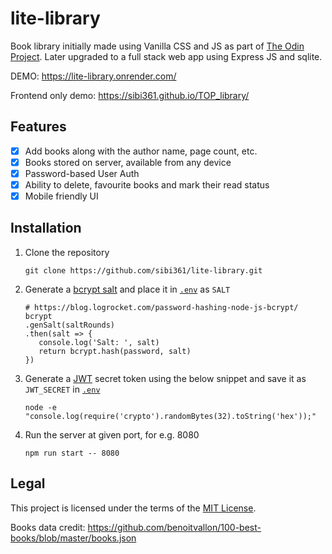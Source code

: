 # lite-library

Book library initially made using Vanilla CSS and JS as part of [The Odin Project](https://www.theodinproject.com/). Later upgraded to a full stack web app using Express JS and sqlite.

DEMO: https://lite-library.onrender.com/

Frontend only demo: https://sibi361.github.io/TOP_library/

## Features

-   [x] Add books along with the author name, page count, etc.
-   [x] Books stored on server, available from any device
-   [x] Password-based User Auth
-   [x] Ability to delete, favourite books and mark their read status
-   [x] Mobile friendly UI

## Installation

1. Clone the repository

    ```
    git clone https://github.com/sibi361/lite-library.git
    ```

1. Generate a [bcrypt salt](https://blog.logrocket.com/password-hashing-node-js-bcrypt/) and place it in [`.env`](.env) as `SALT`

    ```
    # https://blog.logrocket.com/password-hashing-node-js-bcrypt/
    bcrypt
    .genSalt(saltRounds)
    .then(salt => {
       console.log('Salt: ', salt)
       return bcrypt.hash(password, salt)
    })
    ```

1. Generate a [JWT](https://en.wikipedia.org/wiki/JSON_Web_Token) secret token using the below snippet and save it as `JWT_SECRET` in [`.env`](.env)

    ```
    node -e "console.log(require('crypto').randomBytes(32).toString('hex'));"
    ```

1. Run the server at given port, for e.g. 8080

    ```
    npm run start -- 8080
    ```

## Legal

This project is licensed under the terms of the [MIT License](LICENSE).

Books data credit: https://github.com/benoitvallon/100-best-books/blob/master/books.json
